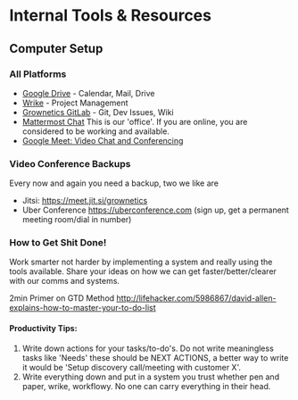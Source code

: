 # Internal Tools & Resources

## Computer Setup

### All Platforms
- [Google Drive](https://drive.google.com) - Calendar, Mail, Drive
- [Wrike](http://wrike.com) - Project Management
- [Grownetics GitLab](https://code.cropcircle.io) - Git, Dev Issues, Wiki
- [Mattermost Chat](https://grownetics.zulipchat.com)
      This is our 'office'. If you are online, you are considered to be working and available.
- [Google Meet: Video Chat and Conferencing](https://meet.google.com)

### Video Conference Backups
Every now and again you need a backup, two we like are
+ Jitsi: https://meet.jit.si/grownetics
+ Uber Conference https://uberconference.com
(sign up, get a permanent meeting room/dial in number)

### How to Get Shit Done!
Work smarter not harder by implementing a system and really using the tools available. Share your ideas on how we can get faster/better/clearer with our comms and systems.

2min Primer on GTD Method
http://lifehacker.com/5986867/david-allen-explains-how-to-master-your-to-do-list

#### Productivity Tips:
1. Write down actions for your tasks/to-do's. Do not write meaningless tasks like 'Needs' these should be NEXT ACTIONS, a better way to write it would be 'Setup discovery call/meeting with customer X'.
2. Write everything down and put in a system you trust whether pen and paper, wrike, workflowy. No one can carry everything in their head. 



